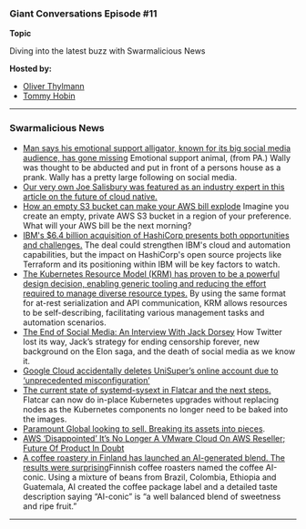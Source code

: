 
### Giant Conversations Episode #11

**Topic** 

Diving into the latest buzz with Swarmalicious News

**Hosted by:** 

* [Oliver Thylmann](https://twitter.com/othylmann)
* [Tommy Hobin](https://twitter.com/tommyhobin)

------------------------------------------------------------------------------------------------------------------------------

### Swarmalicious News 

- [Man says his emotional support alligator, known for its big social media audience, has gone missing](https://apnews.com/article/emotional-support-alligator-lost-wally-henney-georgia-84f4e843061e5b54a6880db479532c82) Emotional support animal, (from PA.) Wally was thought to be abducted and put in front of a persons house as a prank. Wally has a pretty large following on social media.
- [Our very own Joe Salisbury was featured as an industry expert in this article on the future of cloud native.](https://thenextweb.com/news/the-future-of-cloud-native-kubernetes)
-  [How an empty S3 bucket can make your AWS bill explode](https://medium.com/@maciej.pocwierz/how-an-empty-s3-bucket-can-make-your-aws-bill-explode-934a383cb8b1 ) Imagine you create an empty, private AWS S3 bucket in a region of your preference. What will your AWS bill be the next morning?
-  [IBM's $6.4 billion acquisition of HashiCorp presents both opportunities and challenges.](https://medium.com/@fintanr/on-ibm-acquiring-hashicorp-c9c73a40d20c) The deal could strengthen IBM's cloud and automation capabilities, but the impact on HashiCorp's open source projects like Terraform and its positioning within IBM will be key factors to watch. 
- [The Kubernetes Resource Model (KRM) has proven to be a powerful design decision, enabling generic tooling and reducing the effort required to manage diverse resource types.](https://medium.com/@bgrant0607/on-using-the-kubernetes-resource-model-for-declarative-configuration-a5dd11b99546) By using the same format for at-rest serialization and API communication, KRM allows resources to be self-describing, facilitating various management tasks and automation scenarios.
- [The End of Social Media: An Interview With Jack Dorsey](https://www.piratewires.com/p/interview-with-jack-dorsey-mike-solana) How Twitter lost its way, Jack’s strategy for ending censorship forever, new background on the Elon saga, and the death of social media as we know it.
- [Google Cloud accidentally deletes UniSuper’s online account due to ‘unprecedented misconfiguration’](https://www.theguardian.com/australia-news/article/2024/may/09/unisuper-google-cloud-issue-account-access)
- [The current state of systemd-sysext in Flatcar and the next steps.](https://www.flatcar.org/blog/2024/04/os-innovation-with-systemd-sysext/) Flatcar can now do in-place Kubernetes upgrades without replacing nodes as the Kubernetes components no longer need to be baked into the images.
- [Paramount Global looking to sell. Breaking its assets into pieces](https://westsidetoday.com/2024/05/12/sony-eyes-purchase-of-paramount-global-and-selling-iconic-hollywood-lot/). 
- [AWS ‘Disappointed’ It’s No Longer A VMware Cloud On AWS Reseller; Future Of Product In Doubt](https://www.crn.com/news/cloud/2024/aws-disappointed-its-no-longer-a-vmware-cloud-on-aws-reseller-future-of-product-in-doubt)
- [A coffee roastery in Finland has launched an AI-generated blend. The results were surprising](https://apnews.com/article/artificial-intelligence-finland-coffee-blend-0cd12d5ae15a6d0e928c4cb4d7635b09)Finnish coffee roasters named the coffee AI-conic. Using a mixture of beans from Brazil, Colombia, Ethiopia and Guatemala, AI created the coffee package label and a detailed taste description saying “AI-conic” is “a well balanced blend of sweetness and ripe fruit.”
------------------------------------------------------------------------------------------------------------------------------

